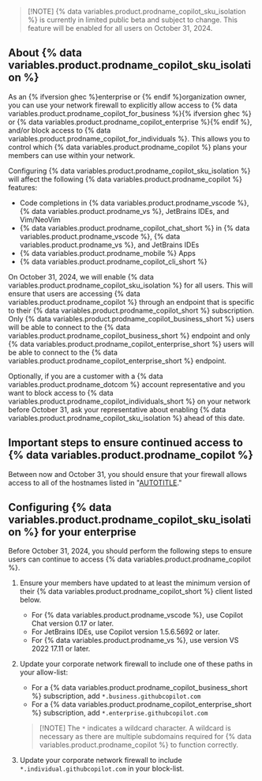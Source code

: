 > [!NOTE] {% data variables.product.prodname_copilot_sku_isolation %} is currently in limited public beta and subject to change. <!-- expires 2024-10-31 -->This feature will be enabled for all users on October 31, 2024.<!-- end expires 2024-10-31 -->

## About {% data variables.product.prodname_copilot_sku_isolation %}

As an {% ifversion ghec %}enterprise or {% endif %}organization owner, you can use your network firewall to explicitly allow access to {% data variables.product.prodname_copilot_for_business %}{% ifversion ghec %} or {% data variables.product.prodname_copilot_enterprise %}{% endif %}, and/or block access to {% data variables.product.prodname_copilot_for_individuals %}. This allows you to control which {% data variables.product.prodname_copilot %} plans your members can use within your network.

Configuring {% data variables.product.prodname_copilot_sku_isolation %} will affect the following {% data variables.product.prodname_copilot %} features:

* Code completions in {% data variables.product.prodname_vscode %}, {% data variables.product.prodname_vs %}, JetBrains IDEs, and Vim/NeoVim
* {% data variables.product.prodname_copilot_chat_short %} in {% data variables.product.prodname_vscode %}, {% data variables.product.prodname_vs %}, and JetBrains IDEs
* {% data variables.product.prodname_mobile %} Apps
* {% data variables.product.prodname_copilot_cli_short %}

<!-- expires 2024-10-31 -->
On October 31, 2024, we will enable {% data variables.product.prodname_copilot_sku_isolation %} for all users. This will ensure that users are accessing {% data variables.product.prodname_copilot %} through an endpoint that is specific to their {% data variables.product.prodname_copilot_short %} subscription. Only {% data variables.product.prodname_copilot_business_short %} users will be able to connect to the {% data variables.product.prodname_copilot_business_short %} endpoint and only {% data variables.product.prodname_copilot_enterprise_short %} users will be able to connect to the {% data variables.product.prodname_copilot_enterprise_short %} endpoint.

Optionally, if you are a customer with a {% data variables.product.prodname_dotcom %} account representative and you want to block access to {% data variables.product.prodname_copilot_individuals_short %} on your network before October 31, ask your representative about enabling {% data variables.product.prodname_copilot_sku_isolation %} ahead of this date.

## Important steps to ensure continued access to {% data variables.product.prodname_copilot %}

Between now and October 31, you should ensure that your firewall allows access to all of the hostnames listed in "[AUTOTITLE](/copilot/managing-copilot/managing-github-copilot-in-your-organization/configuring-your-proxy-server-or-firewall-for-copilot)."
<!-- end expires 2024-10-31 -->

## Configuring {% data variables.product.prodname_copilot_sku_isolation %} for your enterprise

<!-- expires 2024-10-31 -->
Before October 31, 2024, you should perform the following steps to ensure users can continue to access {% data variables.product.prodname_copilot %}.
<!-- end expires 2024-10-31 -->

1. Ensure your members have updated to at least the minimum version of their {% data variables.product.prodname_copilot_short %} client listed below.
    * For {% data variables.product.prodname_vscode %}, use Copilot Chat version 0.17 or later.
    * For JetBrains IDEs, use Copilot version 1.5.6.5692 or later.
    * For {% data variables.product.prodname_vs %}, use version VS 2022 17.11 or later.

1. Update your corporate network firewall to include one of these paths in your allow-list:
    * For a {% data variables.product.prodname_copilot_business_short %} subscription, add `*.business.githubcopilot.com`
    * For a {% data variables.product.prodname_copilot_enterprise_short %} subscription, add `*.enterprise.githubcopilot.com`

    > [!NOTE] The `*` indicates a wildcard character. A wildcard is necessary as there are multiple subdomains required for {% data variables.product.prodname_copilot %} to function correctly.

1. Update your corporate network firewall to include `*.individual.githubcopilot.com` in your block-list.
